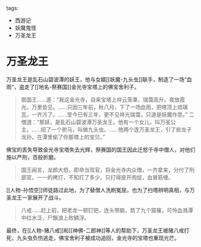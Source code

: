 tags:
  - 西游记
  - 妖魔鬼怪
  - 万圣龙王

# 万圣龙王

万圣龙王是乱石山碧波潭的妖王，他与女婿[[妖魔-九头虫]]联手，制造了一场“血雨”，盗走了[[地名-祭赛国]]金光寺宝塔上的佛宝舍利子。

> 那国王……道：“我这金光寺，自来宝塔上祥云笼罩，瑞霭高升，夜放霞光，万里皆见。……只因三年前，秋八月，下了一场血雨，把塔顶上琉璃瓦，一齐污了。……至今已有三年，更不见祥光瑞霭，只道是妖魔作祟。”
> 二僧道：“那妖，是乱石山碧波潭万圣龙王。他有一个女儿，叫万圣公主，……招了一个驸马，叫做九头虫。……他两个连万圣龙王，引了些龙子龙孙，在潭里偷了你那塔上的宝贝。”

佛宝的丢失导致金光寺宝塔失去光辉，祭赛国的国王因此迁怒于寺中僧人，对他们施以严刑，百般折磨。

> 国王闻言，龙颜大怒，即命当驾官，将金光寺内众僧，一齐拿来，分付了刑部官，一一的拷打，不知打了多少，只打得皮开肉绽，血冒筋缠。

[[人物-孙悟空]]师徒路过此地，为了替僧人洗刷冤屈，也为了扫塔辨明真相，与万圣龙王一家展开了战斗。

> 八戒……赶上前，把老龙一顿钉钯，连头带脑，筑了九个窟窿。可怜血溅潭中红水泛，尸飘浪上败鳞浮。

最终，在[[人物-猪八戒]]和[[神佛-二郎神]]等人的帮助下，万圣龙王被猪八戒打死，九头虫负伤逃走，佛宝舍利子被成功追回，金光寺的宝塔也重现光芒。
